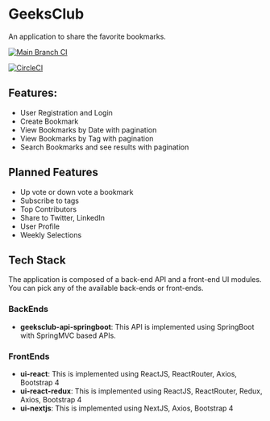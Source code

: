 # GeeksClub
An application to share the favorite bookmarks.

[![Main Branch CI](https://github.com/sivaprasadreddy/geeksclub/actions/workflows/maven-main.yml/badge.svg)](https://github.com/sivaprasadreddy/geeksclub/actions/workflows/maven-main.yml)

[![CircleCI](https://circleci.com/gh/sivaprasadreddy/geeksclub/tree/main.svg?style=svg)](https://circleci.com/gh/sivaprasadreddy/geeksclub/tree/main)

## Features:
* User Registration and Login
* Create Bookmark
* View Bookmarks by Date with pagination
* View Bookmarks by Tag with pagination
* Search Bookmarks and see results with pagination

## Planned Features
* Up vote or down vote a bookmark
* Subscribe to tags
* Top Contributors
* Share to Twitter, LinkedIn
* User Profile
* Weekly Selections

## Tech Stack
The application is composed of a back-end API and a front-end UI modules.
You can pick any of the available back-ends or front-ends.

### BackEnds
* **geeksclub-api-springboot**: This API is implemented using SpringBoot with SpringMVC based APIs.

### FrontEnds

* **ui-react**: This is implemented using ReactJS, ReactRouter, Axios, Bootstrap 4
* **ui-react-redux**: This is implemented using ReactJS, ReactRouter, Redux, Axios, Bootstrap 4
* **ui-nextjs**: This is implemented using NextJS, Axios, Bootstrap 4
